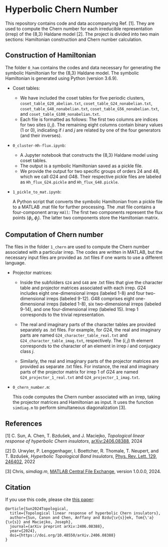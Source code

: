 # Hyperbolic Chern Number
This repository contains code and data accompanying Ref. [1]. They are used to compute the Chern number for each irreducible representation (irrep) of the {8,3} Haldane model [2]. The project is divided into two main sections: Hamiltonian construction and Chern number calculation. 

## Construction of Hamiltonian 

The folder `0_ham` contains the codes and data necessary for generating the symbolic Hamiltonian for the {8,3} Haldane model. The symbolic Hamiltonian is generated using Python (version 3.6.9).

- Coset tables:

  - We have included the coset tables for five periodic clusters, `coset_table_G20_abelian.txt`, `coset_table_G24_nonabelian.txt`, `coset_table_G48_nonabelian.txt`, `coset_table_G56_nonabelian.txt`, and `coset_table_G100_nonabelian.txt`.
  - Each file is formatted as follows:
  The first two columns are indices for two sites $(i, j)$. The remaining eight columns contain binary values (1 or 0), indicating if $i$ and $j$ are related by one of the four generators (and their inverses).


- `0_cluster-Hh-flux.ipynb`:

  - A Jupyter notebook that constructs the {8,3} Haldane model using coset tables.
  - The output is a symbolic Hamiltonian saved as a pickle file.
  - We provide the output for two specific groups of orders $24$ and $48$, which we call $G24$ and $G48$. Their respective pickle files are labeled as `Hh_flux_G24.pickle` and `Hh_flux_G48.pickle`.


- `1_pickle_to_mat.ipynb`:

  A Python script that converts the symbolic Hamiltonian from a pickle file to a MATLAB .mat file for further processing.
  The .mat file contains a four-component array `HAll`:
  The first two components represent the flux points $(\phi_i, \phi_j)$.
  The latter two components store the Hamiltonian matrix.


## Computation of Chern number
The files in the folder `1_chern` are used to compute the Chern number associated with a particular irrep. The codes are written in MATLAB, but the necessary input files are provided as .txt files if one wants to use a different language.

- Projector matrices:
  
  - Inside the subfolders `G24` and `G48` are .txt files that give the character table and projector matrices associated with each irrep. $G24$ includes eight one-dimensional irreps (labeled 1-8) and four two-dimensional irreps (labeled 9-12). $G48$ comprises eight one-dimensional irreps (labeled 1-8), six two-dimensional irreps (labeled 9-14), and one four-dimensional irrep (labeled 15). Irrep 1 corresponds to the trivial representation.

  - The real and imaginary parts of the character tables are provided separately as .txt files. For example, for $G24$, the real and imaginary parts are named `G24_character_table_real.txt` and `G24_character_table_imag.txt`, respectively. The $(i,j)$ th element corresponds to the character of an element in irrep $i$ and conjugacy class $j$.

  - Similarly, the real and imaginary parts of the projector matrices are provided as separate .txt files. For instance, the real and imaginary parts of the projector matrix for irrep 1 of $G24$ are named `G24_projector_1_real.txt` and `G24_projector_1_imag.txt`.

- `0_chern_number.m`:
  
  This code computes the Chern number associated with an irrep, taking the projector matrices and Hamiltonian as input. It uses the function `simdiag.m` to perform simultaneous diagonalization [3]. 



## References
[1] C. Sun, A. Chen, T. Bzdušek, and J. Maciejko, *Topological linear response of hyperbolic Chern insulators*, [arXiv:2406.08388](https://doi.org/10.48550/arXiv.2406.08388), 2024

[2] D. Urwyler, P. Lenggenhager, I. Boettcher, R. Thomale, T. Neupert, and T. Bzdušek, *Hyperbolic Topological Band Insulators*,
[Phys. Rev. Lett. 129, 246402](https://doi.org/10.1103/PhysRevLett.129.246402), 2022

[3] Chris, *simdiag.m*, [MATLAB Central File Exchange](https://www.mathworks.com/matlabcentral/fileexchange/46794-simdiag-m), version 1.0.0.0, 2024.

## Citation
If you use this code, please cite [this paper](https://doi.org/10.48550/arXiv.2406.08388):

```
@article{Sun2024Topological,
  title={Topological linear response of hyperbolic Chern insulators},
  author={Sun, Canon and Chen, Anffany and Bzdu{\v{s}}ek, Tom{\'a}{\v{s}} and Maciejko, Joseph},
  journal={arXiv preprint arXiv:2406.08388},
  year={2024},
  doi={https://doi.org/10.48550/arXiv.2406.08388}
}
